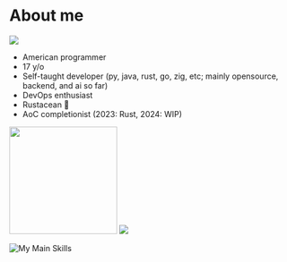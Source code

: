# About me

[![](https://komarev.com/ghpvc/?username=HyperCodec&style=for-the-badge)](https://github.com/HyperCodec/)

- American programmer
- 17 y/o
- Self-taught developer (py, java, rust, go, zig, etc; mainly opensource, backend, and ai so far)
- DevOps enthusiast
- Rustacean 🦀
- AoC completionist (2023: Rust, 2024: WIP)

<p><img src="https://github-readme-stats.vercel.app/api/top-langs?username=HyperCodec&theme=transparent&hide_border=true&layout=compact&langs_count=10&hide=css" height="192px">
<img src="https://github-readme-streak-stats.herokuapp.com/?user=HyperCodec&hide_border=true&card_width=338&theme=transparent"></p>

![My Main Skills](https://skillicons.dev/icons?i=discord,bots,docker,flask,github,githubactions,go,gradle,idea,java,md,maven,mongodb,neovim,postman,py,pytorch,regex,replit,rocket,rust,stackoverflow,tauri,vscode,wasm,zig)
